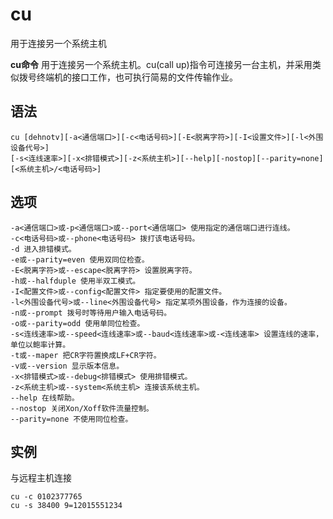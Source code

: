 # cu

用于连接另一个系统主机


**cu命令** 用于连接另一个系统主机。cu(call up)指令可连接另一台主机，并采用类似拨号终端机的接口工作，也可执行简易的文件传输作业。

##  语法

```
cu [dehnotv][-a<通信端口>][-c<电话号码>][-E<脱离字符>][-I<设置文件>][-l<外围设备代号>]
[-s<连线速率>][-x<排错模式>][-z<系统主机>][--help][-nostop][--parity=none][<系统主机>/<电话号码>]
```

##  选项

```
-a<通信端口>或-p<通信端口>或--port<通信端口> 使用指定的通信端口进行连线。
-c<电话号码>或--phone<电话号码> 拨打该电话号码。
-d 进入排错模式。
-e或--parity=even 使用双同位检查。
-E<脱离字符>或--escape<脱离字符> 设置脱离字符。
-h或--halfduple 使用半双工模式。
-I<配置文件>或--config<配置文件> 指定要使用的配置文件。
-l<外围设备代号>或--line<外围设备代号> 指定某项外围设备，作为连接的设备。
-n或--prompt 拨号时等待用户输入电话号码。
-o或--parity=odd 使用单同位检查。
-s<连线速率>或--speed<连线速率>或--baud<连线速率>或-<连线速率> 设置连线的速率，单位以鲍率计算。
-t或--maper 把CR字符置换成LF+CR字符。
-v或--version 显示版本信息。
-x<排错模式>或--debug<排错模式> 使用排错模式。
-z<系统主机>或--system<系统主机> 连接该系统主机。
--help 在线帮助。
--nostop 关闭Xon/Xoff软件流量控制。
--parity=none 不使用同位检查。
```

## 实例

与远程主机连接

```
cu -c 0102377765
cu -s 38400 9=12015551234
```





